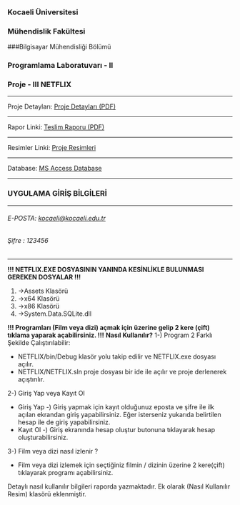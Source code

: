 ### Kocaeli Üniversitesi
### Mühendislik Fakültesi
###Bilgisayar Mühendisliği Bölümü
### Programlama Laboratuvarı - II
### Proje - III NETFLIX

----------------------------------------------
Proje Detayları: [Proje Detayları (PDF)](https://github.com/nginY26/NETFLIX/blob/master/D%C3%B6k%C3%BCmanlar/Proje.pdf "Proje Detayları (PDF)")

------------


Rapor Linki: [Teslim Raporu (PDF)](https://github.com/nginY26/NETFLIX/blob/master/D%C3%B6k%C3%BCmanlar/Rapor.pdf "Teslim Raporu (PDF)")

------------


Resimler Linki: [Proje Resimleri](https://github.com/nginY26/NETFLIX/tree/master/D%C3%B6k%C3%BCmanlar/Resimler "Proje Resimleri")

------------


Database: [MS Access Database ](https://github.com/nginY26/NETFLIX/blob/master/NETFLIX/bin/Debug/Assets/netflix.db "MS Access Database ")

----------------------------------------------

### UYGULAMA GİRİŞ BİLGİLERİ
 ----------------------------------------------

###### E-POSTA: kocaeli@kocaeli.edu.tr
###### Şifre : 123456
----------------------------------------------
**!!! NETFLIX.EXE DOSYASININ YANINDA KESİNLİKLE BULUNMASI GEREKEN DOSYALAR !!!**
1. ->Assets Klasörü
2. ->x64 Klasörü
3. ->x86 Klasörü
4. ->System.Data.SQLite.dll

**!!! Programları (Film veya dizi) açmak için üzerine gelip 2 kere (çift) tıklama yaparak açabilirsiniz. !!!**
**Nasıl Kullanılır?**
1-)  Program 2 Farklı Şekilde Çalıştırılabilir:
- 	 NETFLIX/bin/Debug klasör yolu takip edilir ve NETFLIX.exe dosyası açılır.
- 	 NETFLIX/NETFLIX.sln proje dosyası bir ide ile açılır ve proje derlenerek açıştırılır.

2-) Giriş Yap veya Kayıt Ol
- Giriş Yap -) Giriş yapmak için kayıt olduğunuz eposta ve şifre ile ilk açılan ekrandan giriş yapabilirsiniz. Eğer isterseniz yukarıda belirtilen hesap ile de giriş yapabilirsiniz.
- Kayıt Ol -) Giriş ekranında hesap oluştur butonuna tıklayarak hesap oluşturabilirsiniz.

3-) Film veya dizi nasıl izlenir ?
- Film veya dizi izlemek için seçtiğiniz filmin / dizinin üzerine 2 kere(çift) tıklayarak programı açabilirsiniz.


Detaylı nasıl kullanılır bilgileri raporda yazmaktadır. Ek olarak (Nasıl Kullanılır Resim) klasörü eklenmiştir.



